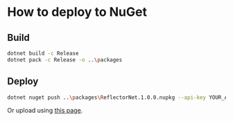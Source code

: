 # How to deploy to NuGet

## Build

```bash
dotnet build -c Release
dotnet pack -c Release -o ..\packages
```

## Deploy

```bash
dotnet nuget push ..\packages\ReflectorNet.1.0.0.nupkg --api-key YOUR_API_KEY --source https://api.nuget.org/v3/index.json
```

Or upload using [this page](https://www.nuget.org/packages/manage/upload).